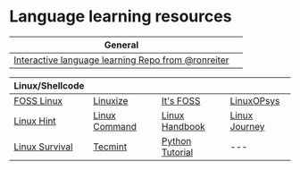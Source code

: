 # Language learning resources

| General                                                                                                  |   |
| -------------------------------------------------------------------------------------------------------- | - |
| [Interactive language learning Repo from @ronreiter](https://github.com/ronreiter/interactive-tutorials) |   |

| Linux/Shellcode                              |                                            |                                                    |                                            |
| -------------------------------------------- | ------------------------------------------ | -------------------------------------------------- | ------------------------------------------ |
| [FOSS Linux](https://www.fosslinux.com/)     | [Linuxize](https://linuxize.com/)          | [It's FOSS](https://itsfoss.com/)                  | [LinuxOPsys](https://linuxopsys.com/)      |
| [Linux Hint](https://linuxhint.com/)         | [Linux Command](https://linuxcommand.org/) | [Linux Handbook](https://linuxhandbook.com/)       | [Linux Journey](https://linuxjourney.com/) |
| [Linux Survival](https://linuxsurvival.com/) | [Tecmint](https://www.tecmint.com/)        | [Python Tutorial](https://www.pythontutorial.net/) | ---                                        |
